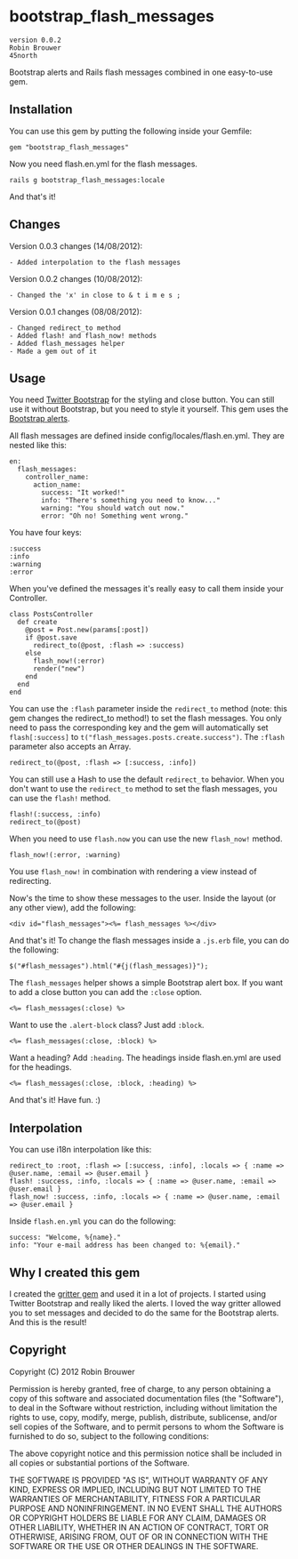 # bootstrap_flash_messages

    version 0.0.2
    Robin Brouwer
    45north

Bootstrap alerts and Rails flash messages combined in one easy-to-use gem.


## Installation

You can use this gem by putting the following inside your Gemfile:

    gem "bootstrap_flash_messages"

Now you need flash.en.yml for the flash messages.

    rails g bootstrap_flash_messages:locale

And that's it!


## Changes

Version 0.0.3 changes (14/08/2012):
    
    - Added interpolation to the flash messages
    
Version 0.0.2 changes (10/08/2012):
    
    - Changed the 'x' in close to & t i m e s ;

Version 0.0.1 changes (08/08/2012):
    
    - Changed redirect_to method
    - Added flash! and flash_now! methods
    - Added flash_messages helper
    - Made a gem out of it


## Usage

You need [Twitter Bootstrap](http://twitter.github.com/bootstrap) for the styling and close button. You can still use it without Bootstrap, but you need to style it yourself. This gem uses the [Bootstrap alerts](http://twitter.github.com/bootstrap/components.html#alerts).

All flash messages are defined inside config/locales/flash.en.yml. They are nested like this:

    en:
      flash_messages:
        controller_name:
          action_name:
            success: "It worked!"
            info: "There's something you need to know..."
            warning: "You should watch out now."
            error: "Oh no! Something went wrong."

You have four keys:
    
    :success
    :info
    :warning
    :error

When you've defined the messages it's really easy to call them inside your Controller.

    class PostsController
      def create
        @post = Post.new(params[:post])
        if @post.save
          redirect_to(@post, :flash => :success)
        else
          flash_now!(:error)
          render("new")
        end
      end
    end

You can use the `:flash` parameter inside the `redirect_to` method (note: this gem changes the redirect_to method!) to set the flash messages. You only need to pass the corresponding key and the gem will automatically set `flash[:success]` to `t("flash_messages.posts.create.success")`. The `:flash` parameter also accepts an Array.

    redirect_to(@post, :flash => [:success, :info])

You can still use a Hash to use the default `redirect_to` behavior. When you don't want to use the `redirect_to` method to set the flash messages, you can use the `flash!` method.

    flash!(:success, :info)
    redirect_to(@post)

When you need to use `flash.now` you can use the new `flash_now!` method.

    flash_now!(:error, :warning)

You use `flash_now!` in combination with rendering a view instead of redirecting.

Now's the time to show these messages to the user. Inside the layout (or any other view), add the following:

    <div id="flash_messages"><%= flash_messages %></div>

And that's it! To change the flash messages inside a `.js.erb` file, you can do the following:

    $("#flash_messages").html("#{j(flash_messages)}");

The `flash_messages` helper shows a simple Bootstrap alert box. If you want to add a close button you can add the `:close` option.

    <%= flash_messages(:close) %>

Want to use the `.alert-block` class? Just add `:block`.

    <%= flash_messages(:close, :block) %>

Want a heading? Add `:heading`. The headings inside flash.en.yml are used for the headings.

    <%= flash_messages(:close, :block, :heading) %>

And that's it! Have fun. :)

## Interpolation

You can use i18n interpolation like this:

    redirect_to :root, :flash => [:success, :info], :locals => { :name => @user.name, :email => @user.email }
    flash! :success, :info, :locals => { :name => @user.name, :email => @user.email }
    flash_now! :success, :info, :locals => { :name => @user.name, :email => @user.email }

Inside `flash.en.yml` you can do the following:

    success: "Welcome, %{name}."
    info: "Your e-mail address has been changed to: %{email}."


## Why I created this gem

I created the [gritter gem](https://github.com/RobinBrouwer/gritter) and used it in a lot of projects.
I started using Twitter Bootstrap and really liked the alerts. I loved the way gritter allowed you to set messages
and decided to do the same for the Bootstrap alerts. And this is the result!

## Copyright

Copyright (C) 2012 Robin Brouwer

Permission is hereby granted, free of charge, to any person obtaining a copy of
this software and associated documentation files (the "Software"), to deal in
the Software without restriction, including without limitation the rights to
use, copy, modify, merge, publish, distribute, sublicense, and/or sell copies
of the Software, and to permit persons to whom the Software is furnished to do
so, subject to the following conditions:

The above copyright notice and this permission notice shall be included in all
copies or substantial portions of the Software.

THE SOFTWARE IS PROVIDED "AS IS", WITHOUT WARRANTY OF ANY KIND, EXPRESS OR
IMPLIED, INCLUDING BUT NOT LIMITED TO THE WARRANTIES OF MERCHANTABILITY,
FITNESS FOR A PARTICULAR PURPOSE AND NONINFRINGEMENT. IN NO EVENT SHALL THE
AUTHORS OR COPYRIGHT HOLDERS BE LIABLE FOR ANY CLAIM, DAMAGES OR OTHER
LIABILITY, WHETHER IN AN ACTION OF CONTRACT, TORT OR OTHERWISE, ARISING FROM,
OUT OF OR IN CONNECTION WITH THE SOFTWARE OR THE USE OR OTHER DEALINGS IN THE
SOFTWARE.